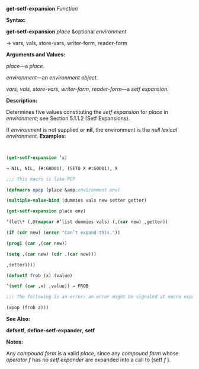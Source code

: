 **get-setf-expansion** *Function* 



**Syntax:** 



**get-setf-expansion** *place* &amp;optional *environment* 



→ vars, vals, store-vars, writer-form, reader-form 



**Arguments and Values:** 



*place*—a *place*. 



*environment*—an *environment object*. 



*vars, vals, store-vars, writer-form, reader-form*—a *setf expansion*. 



**Description:** 



Determines five values constituting the *setf expansion* for *place* in *environment*; see Section 5.1.1.2 (Setf Expansions). 







 



 



If *environment* is not supplied or **nil**, the environment is the *null lexical environment*. **Examples:**
```lisp
 

(get-setf-expansion ’x) 

→ NIL, NIL, (#:G0001), (SETQ X #:G0001), X 

;;; This macro is like POP 

(defmacro xpop (place &amp;environment env) 

(multiple-value-bind (dummies vals new setter getter) 

(get-setf-expansion place env) 

‘(let\* (,@(mapcar #’list dummies vals) (,(car new) ,getter)) 

(if (cdr new) (error "Can’t expand this.")) 

(prog1 (car ,(car new)) 

(setq ,(car new) (cdr ,(car new))) 

,setter)))) 

(defsetf frob (x) (value) 

‘(setf (car ,x) ,value)) → FROB 

;;; The following is an error; an error might be signaled at macro expansion time (flet ((frob (x) (cdr x))) ;Invalid 

(xpop (frob z))) 


```
**See Also:** 



**defsetf**, **define-setf-expander**, **setf** 



**Notes:** 



Any *compound form* is a valid *place*, since any *compound form* whose *operator f* has no *setf expander* are expanded into a call to (setf *f* ). 



